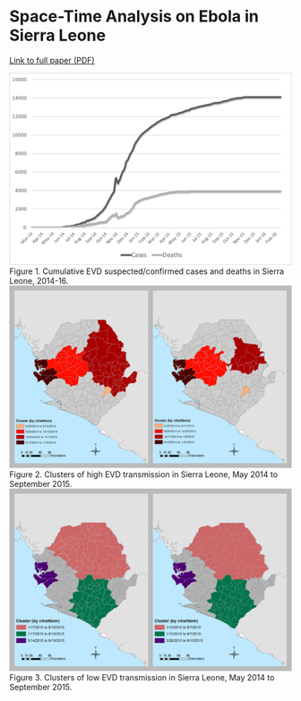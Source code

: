 # Space-Time Analysis on Ebola in Sierra Leone




[Link to full paper (PDF)](/epstein_esri_full.pdf)




<img alt="Figure 1" src="/Fig1.png" width="900px" />
Figure 1. Cumulative EVD suspected/confirmed cases and deaths in Sierra Leone, 2014-16.




<img alt="Figure 2" src="/Fig2.png" width="900px" />
Figure 2. Clusters of high EVD transmission in Sierra Leone, May 2014 to September 2015.




<img alt="Figure 3" src="/Fig3.png" width="900px" />
Figure 3. Clusters of low EVD transmission in Sierra Leone, May 2014 to September 2015.
